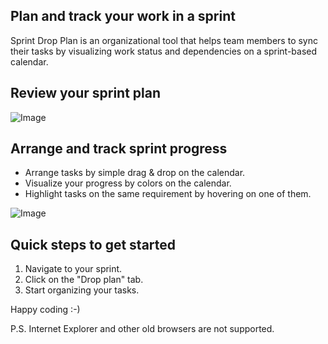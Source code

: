 ## Plan and track your work in a sprint ##

Sprint Drop Plan is an organizational tool that helps team members to sync their tasks by visualizing work status and dependencies on a sprint-based calendar. 

## Review your sprint plan ##

![Image](images/DropPlan.PNG)

## Arrange and track sprint progress ##

- Arrange tasks by simple drag & drop on the calendar.
- Visualize your progress by colors on the calendar.
- Highlight tasks on the same requirement by hovering on one of them.

![Image](images/DropPlanWithHelp.PNG)

## Quick steps to get started ##

1. Navigate to your sprint.
2. Click on the "Drop plan" tab.
3. Start organizing your tasks.

Happy coding :-)

P.S.
Internet Explorer and other old browsers are not supported.
